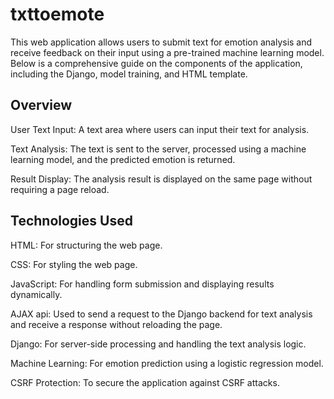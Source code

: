 # txttoemote

This web application allows users to submit text for emotion analysis and receive feedback on their input using a pre-trained machine learning model. Below is a comprehensive guide on the components of the application, including the Django, model training, and HTML template.

## Overview
User Text Input: A text area where users can input their text for analysis.

Text Analysis: The text is sent to the server, processed using a machine learning model, and the predicted emotion is returned.

Result Display: The analysis result is displayed on the same page without requiring a page reload.

## Technologies Used

HTML: For structuring the web page.

CSS: For styling the web page.

JavaScript: For handling form submission and displaying results dynamically.

AJAX api: Used to send a request to the Django backend for text analysis and receive a response without reloading the page.

Django: For server-side processing and handling the text analysis logic.

Machine Learning: For emotion prediction using a logistic regression model.

CSRF Protection: To secure the application against CSRF attacks.
